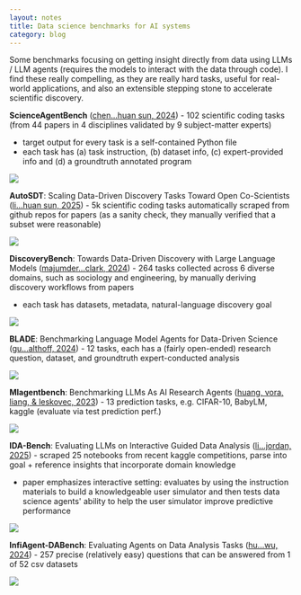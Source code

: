 ```yaml
---
layout: notes
title: Data science benchmarks for AI systems
category: blog
---
```



Some benchmarks focusing on getting insight directly from data using LLMs / LLM agents (requires the models to interact with the data through code). I find these really compelling, as they are really hard tasks, useful for real-world applications, and also an extensible stepping stone to accelerate scientific discovery.

**ScienceAgentBench** ([chen...huan sun, 2024](https://arxiv.org/abs/2410.05080)) - 102 scientific coding tasks (from 44 papers in 4 disciplines validated by 9 subject-matter experts)

- target output for every task is a self-contained Python file
- each task has (a) task instruction, (b) dataset info, (c) expert-provided info and (d) a groundtruth annotated program

<img src="{{ site.baseurl }}/notes/assets/Screenshot%202025-06-19%20at%202.19.17%E2%80%AFPM.png" class="noninverted full_image"/>

**AutoSDT**: Scaling Data-Driven Discovery Tasks Toward Open Co-Scientists ([li...huan sun, 2025](https://arxiv.org/abs/2506.08140)) - 5k scientific coding tasks automatically scraped from github repos for papers (as a sanity check, they manually verified that a subset were reasonable)

<img src="{{ site.baseurl }}/notes/assets/Screenshot%202025-06-19%20at%202.22.52%E2%80%AFPM.png" class="noninverted full_image"/>

**DiscoveryBench**: Towards Data-Driven Discovery with Large Language Models ([majumder...clark, 2024](https://arxiv.org/abs/2407.01725)) - 264 tasks collected across 6 diverse domains, such as sociology and engineering, by manually deriving discovery workflows from papers
  - each task has datasets, metadata, natural-language discovery goal

<img src="{{ site.baseurl }}/notes/assets/Screenshot%202025-06-19%20at%202.18.31%E2%80%AFPM.png" class="noninverted full_image"/>

**BLADE**: Benchmarking Language Model Agents for Data-Driven Science ([gu...althoff, 2024](https://arxiv.org/pdf/2408.09667)) - 12 tasks, each has a (fairly open-ended) research question, dataset, and groundtruth expert-conducted analysis

<img src="{{ site.baseurl }}/notes/assets/Screenshot%202025-06-19%20at%204.22.04%E2%80%AFPM.png" class="noninverted full_image"/>

**Mlagentbench**: Benchmarking LLMs As AI Research Agents ([huang, vora, liang, & leskovec, 2023](https://arxiv.org/abs/2310.03302v2)) - 13 prediction tasks, e.g. CIFAR-10, BabyLM, kaggle (evaluate via test prediction perf.)

<img src="{{ site.baseurl }}/notes/assets/Screenshot%202025-06-19%20at%204.02.49%E2%80%AFPM.png" class="noninverted full_image"/>

**IDA-Bench**: Evaluating LLMs on Interactive Guided Data Analysis ([li...jordan, 2025](https://arxiv.org/pdf/2505.18223)) - scraped 25 notebooks from recent kaggle competitions, parse into goal + reference insights that incorporate domain knowledge
  - paper emphasizes interactive setting: evaluates by using the instruction materials to build a knowledgeable user simulator and then tests data science agents' ability to help the user simulator improve predictive performance

<img src="{{ site.baseurl }}/notes/assets/Screenshot%202025-06-19%20at%204.39.46%E2%80%AFPM.png" class="noninverted full_image"/>

**InfiAgent-DABench**: Evaluating Agents on Data Analysis Tasks ([hu...wu, 2024](https://arxiv.org/abs/2401.05507)) - 257 precise (relatively easy) questions that can be answered from 1 of 52 csv datasets

<img src="{{ site.baseurl }}/notes/assets/Screenshot%202025-06-19%20at%203.53.53%E2%80%AFPM.png" class="noninverted full_image"/>